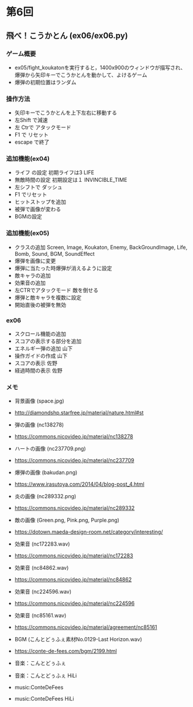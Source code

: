 # 第6回
## 飛べ！こうかとん (ex06/ex06.py)
### ゲーム概要
- ex05/fight_koukatonを実行すると，1400x900のウィンドウが描写され、爆弾から矢印キーでこうかとんを動かして、よけるゲーム
- 爆弾の初期位置はランダム
### 操作方法
- 矢印キーでこうかとんを上下左右に移動する
- 左Shift で減速
- 左 Ctrで アタックモード
- F1 で リセット
- escape で終了
### 追加機能(ex04)
- ライフ の設定 初期ライフは3 LIFE
- 無敵時間の設定 初期設定は１ INVINCIBLE_TIME
- 左シフトで ダッシュ
- F1 でリセット
- ヒットストップを追加
- 被弾で画像が変わる
- BGMの設定
### 追加機能(ex05)
- クラスの追加 Screen, Image, Koukaton, Enemy, BackGroundImage, Life, Bomb, Sound, BGM, SoundEffect
- 爆弾を画像に変更
- 爆弾に当たった時爆弾が消えるように設定
- 敵キャラの追加
- 効果音の追加
- 左CTRでアタックモード 敵を倒せる
- 爆弾と敵キャラを複数に設定
- 開始直後の被弾を無効
### ex06
- スクロール機能の追加
- スコアの表示する部分を追加
- エネルギー弾の追加 山下
- 操作ガイドの作成 山下
- スコアの表示 佐野
- 経過時間の表示 佐野
### メモ
- 背景画像 (space.jpg)
- http://diamondshp.starfree.jp/material/nature.html#st
- 弾の画像 (nc138278) 
- https://commons.nicovideo.jp/material/nc138278
- ハートの画像 (nc237709.png)
- https://commons.nicovideo.jp/material/nc237709
- 爆弾の画像 (bakudan.png)
- https://www.irasutoya.com/2014/04/blog-post_4.html
- 炎の画像 (nc289332.png)
- https://commons.nicovideo.jp/material/nc289332
- 敵の画像 (Green.png, Pink.png, Purple.png)
- https://dotown.maeda-design-room.net/category/interesting/
- 効果音 (nc172283.wav)
- https://commons.nicovideo.jp/material/nc172283
- 効果音 (nc84862.wav)
- https://commons.nicovideo.jp/material/nc84862
- 効果音 (nc224596.wav)
- https://commons.nicovideo.jp/material/nc224596
- 効果音 (nc85161.wav)
- https://commons.nicovideo.jp/material/agreement/nc85161

- BGM (こんとどぅふぇ素材No.0129-Last Horizon.wav)
- https://conte-de-fees.com/bgm/2199.html
- 音楽：こんとどぅふぇ
- 音楽：こんとどぅふぇ HiLi
- music:ConteDeFees
- music:ConteDeFees HiLi